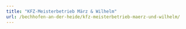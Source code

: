 ```yaml
---
title: "KFZ-Meisterbetrieb März & Wilhelm"
url: /bechhofen-an-der-heide/kfz-meisterbetrieb-maerz-und-wilhelm/
---
```

